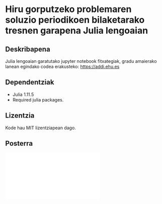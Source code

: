 # Hiru gorputzeko problemaren soluzio periodikoen bilaketarako tresnen garapena Julia lengoaian

## Deskribapena
Julia lengoaian garatutako jupyter notebook fitxategiak, gradu amaierako lanean egindako codea erakusteko:
https://addi.ehu.es

## Dependentziak
- Julia 1.11.5
- Required julia packages.

## Lizentzia
Kode hau MIT lizentziapean dago.

## Posterra
![posterra](posterra.pdf)
